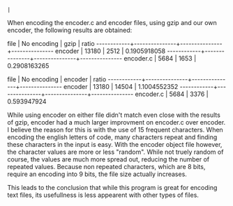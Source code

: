                                                                                 |
When encoding the encoder.c and encoder files, using gzip and our own encoder,
the following results are obtained:

file		| No encoding	| gzip			| ratio
------------+---------------+---------------+---------------
encoder		| 13180			| 2512			| 0.1905918058
------------+---------------+---------------+---------------
encoder.c	| 5684			| 1653			| 0.2908163265


file		| No encoding	| encoder		| ratio
------------+---------------+---------------+---------------
encoder		| 13180			| 14504			| 1.1004552352
------------+---------------+---------------+---------------
encoder.c	| 5684			| 3376			| 0.593947924


While using encoder on either file didn't match even close with the results of
gzip, encoder had a much larger improvment on encoder.c over encoder. I believe
the reason for this is with the use of 15 frequent characters. When encoding
the english letters of code, many characters repeat and finding these characters
in the input is easy. With the encoder object file however, the character values
are more or less "random". While not truely random of course, the values are
much more spread out, reducing the number of repeated values. Because non
repeated characters, which are 8 bits, require an encoding into 9 bits, the file
size actually increases.

This leads to the conclusion that while this program is great for encoding
text files, its usefullness is less appearent with other types of files.

